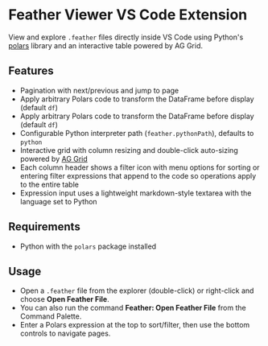 # Feather Viewer VS Code Extension

View and explore `.feather` files directly inside VS Code using Python's [polars](https://www.pola.rs/) library and an interactive table powered by AG Grid.

## Features
- Pagination with next/previous and jump to page
- Apply arbitrary Polars code to transform the DataFrame before display (default `df`)
- Apply arbitrary Polars code to transform the DataFrame before display (default `df`)
- Configurable Python interpreter path (`feather.pythonPath`), defaults to `python`
- Interactive grid with column resizing and double-click auto-sizing powered by [AG Grid](https://www.ag-grid.com/)
- Each column header shows a filter icon with menu options for sorting or entering filter expressions that append to the code so operations apply to the entire table
- Expression input uses a lightweight markdown-style textarea with the language set to Python

## Requirements
- Python with the `polars` package installed

## Usage
- Open a `.feather` file from the explorer (double-click) or right-click and choose **Open Feather File**.
- You can also run the command **Feather: Open Feather File** from the Command Palette.
- Enter a Polars expression at the top to sort/filter, then use the bottom controls to navigate pages.